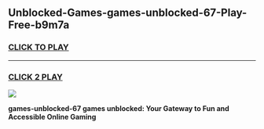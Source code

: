 
## Unblocked-Games-games-unblocked-67-Play-Free-b9m7a
<h3>
<a href="https://premium76.site?title=games-unblocked-67&ref=22A">CLICK TO PLAY</a></h3>
<hr>

<h3>
<a href="https://premium76.site?title=games-unblocked-67&ref=22A">CLICK 2 PLAY</a>
  
</h3>

<a href="https://premium76.site?title=games-unblocked-67&ref=22A"><img src="https://clearcache.store/games.png"></a>


**games-unblocked-67 games unblocked: Your Gateway to Fun and Accessible Online Gaming**
